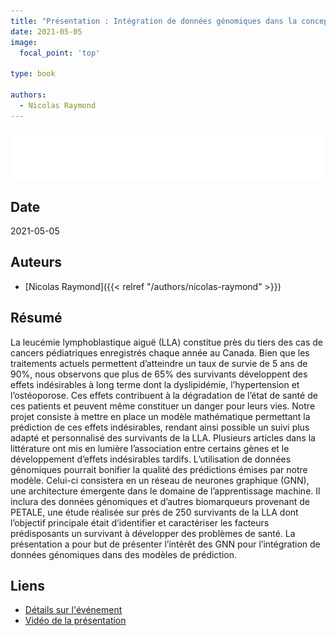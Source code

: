 ```yaml
---
title: "Présentation : Intégration de données génomiques dans la conception de modèles d'apprentissages en oncologie de précision"
date: 2021-05-05
image:
  focal_point: 'top'

type: book

authors:
  - Nicolas Raymond
---
```


![ACFAS](featured.png)

## Date

2021-05-05

## Auteurs

- [Nicolas Raymond]({{< relref "/authors/nicolas-raymond" >}})

## Résumé 

La leucémie lymphoblastique aiguë (LLA) constitue près du tiers des cas de cancers pédiatriques enregistrés chaque 
année au Canada. Bien que les traitements actuels permettent d’atteindre un taux de survie de 5 ans de 90%, nous 
observons que plus de 65% des survivants développent des effets indésirables à long terme dont la dyslipidémie, 
l’hypertension et l’ostéoporose. Ces effets contribuent à la dégradation de l’état de santé de ces patients et 
peuvent même constituer un danger pour leurs vies. Notre projet consiste à mettre en place un modèle mathématique 
permettant la prédiction de ces effets indésirables, rendant ainsi possible un suivi plus adapté et personnalisé 
des survivants de la LLA. Plusieurs articles dans la littérature ont mis en lumière l’association entre certains 
gènes et le développement d’effets indésirables tardifs. L’utilisation de données génomiques pourrait bonifier la 
qualité des prédictions émises par notre modèle. Celui-ci consistera en un réseau de neurones graphique (GNN), une 
architecture émergente dans le domaine de l’apprentissage machine. Il inclura des données génomiques et d’autres 
biomarqueurs provenant de PETALE, une étude réalisée sur près de 250 survivants de la LLA dont l’objectif principale 
était d’identifier et caractériser les facteurs prédisposants un survivant à développer des problèmes de santé. La 
présentation a pour but de présenter l’intérêt des GNN pour l’intégration de données génomiques dans des modèles de 
prédiction. 

## Liens

- [Détails sur l'événement](https://www.acfas.ca/evenements/congres/programme/88/600/614/c)
- [Vidéo de la présentation](https://vimeo.com/542211700/4fa0c306c0)
